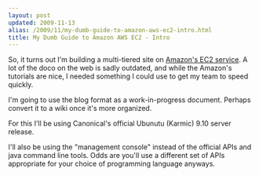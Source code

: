 ```yaml
---
layout: post
updated: 2009-11-13
alias: /2009/11/my-dumb-guide-to-amazon-aws-ec2-intro.html
title: My Dumb Guide to Amazon AWS EC2 - Intro
---
```

So, it turns out I'm building a multi-tiered site on <a href="http://aws.amazon.com/ec2/">Amazon's EC2 service</a>.  A lot of the doco on the web is sadly outdated, and while the Amazon's tutorials are nice, I needed something I could use to get my team to speed quickly.

I'm going to use the blog format as a work-in-progress document.  Perhaps convert it to a wiki once it's more organized.

For this I'll be using Canonical's official Ubunutu (Karmic) 9.10 server release.

I'll also be using the "management console" instead of the official APIs and java command line tools.  Odds are you'll use a different set of APIs appropriate for your choice of programming language anyways.